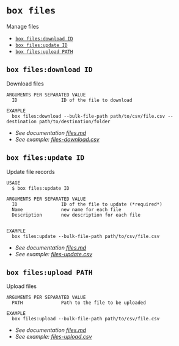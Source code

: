 `box files`
===========

Manage files

* [`box files:download ID`](#box-filesdownload-id)
* [`box files:update ID`](#box-filesupdate-id)
* [`box files:upload PATH`](#box-filesupload)

## `box files:download ID`

Download files

```
ARGUMENTS PER SEPARATED VALUE
  ID                ID of the file to download

EXAMPLE
  box files:download --bulk-file-path path/to/csv/file.csv --destination path/to/destination/folder
```
- _See documentation [files.md](https://github.com/box/boxcli/blob/main/docs/files.md#box-filesdownload-id)_
- _See example: [files-download.csv](files-download.csv)_


## `box files:update ID`

Update file records

```
USAGE
  $ box files:update ID

ARGUMENTS PER SEPARATED VALUE
  ID                ID of the file to update (*required*)
  Name              new name for each file
  Description       new description for each file 


EXAMPLE
  box files:update --bulk-file-path path/to/csv/file.csv
```


- _See documentation [files.md](https://github.com/box/boxcli/blob/main/docs/files.md#box-filesupdate-id)_
- _See example: [files-update.csv](files-update.csv)_

## `box files:upload PATH`

Upload files

```
ARGUMENTS PER SEPARATED VALUE
  PATH              Path to the file to be uploaded

EXAMPLE
  box files:upload --bulk-file-path path/to/csv/file.csv
```
- _See documentation [files.md](https://github.com/box/boxcli/blob/main/docs/files.md#box-filesupload-path)_
- _See example: [files-upload.csv](files-upload.csv)_
